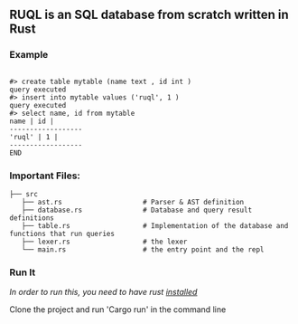 ## RUQL is an SQL database from scratch written in Rust

### Example

```

#> create table mytable (name text , id int )
query executed
#> insert into mytable values ('ruql', 1 )
query executed
#> select name, id from mytable
name | id | 
------------------
'ruql' | 1 | 
------------------
END
```

### Important Files:

```
├── src
   ├── ast.rs                    # Parser & AST definition
   ├── database.rs               # Database and query result definitions
   ├── table.rs                  # Implementation of the database and functions that run queries
   ├── lexer.rs                  # the lexer
   └── main.rs                   # the entry point and the repl
```

### Run It

*In order to run this, you need to have rust [installed](https://www.rust-lang.org/tools/install)*

Clone the project and run 'Cargo run' in the command line
